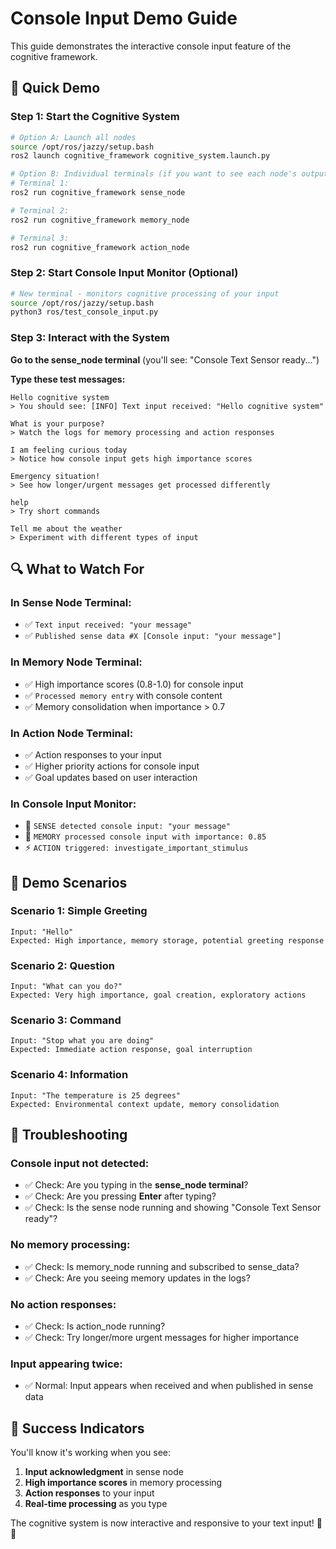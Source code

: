 # Console Input Demo Guide

This guide demonstrates the interactive console input feature of the cognitive framework.

## 🚀 Quick Demo

### Step 1: Start the Cognitive System
```bash
# Option A: Launch all nodes
source /opt/ros/jazzy/setup.bash
ros2 launch cognitive_framework cognitive_system.launch.py

# Option B: Individual terminals (if you want to see each node's output)
# Terminal 1:
ros2 run cognitive_framework sense_node

# Terminal 2: 
ros2 run cognitive_framework memory_node

# Terminal 3:
ros2 run cognitive_framework action_node
```

### Step 2: Start Console Input Monitor (Optional)
```bash
# New terminal - monitors cognitive processing of your input
source /opt/ros/jazzy/setup.bash
python3 ros/test_console_input.py
```

### Step 3: Interact with the System

**Go to the sense_node terminal** (you'll see: "Console Text Sensor ready...")

**Type these test messages:**

```
Hello cognitive system
> You should see: [INFO] Text input received: "Hello cognitive system"

What is your purpose?
> Watch the logs for memory processing and action responses

I am feeling curious today
> Notice how console input gets high importance scores

Emergency situation!
> See how longer/urgent messages get processed differently

help
> Try short commands

Tell me about the weather
> Experiment with different types of input
```

## 🔍 What to Watch For

### In Sense Node Terminal:
- ✅ `Text input received: "your message"`
- ✅ `Published sense data #X [Console input: "your message"]`

### In Memory Node Terminal:
- ✅ High importance scores (0.8-1.0) for console input
- ✅ `Processed memory entry` with console content
- ✅ Memory consolidation when importance > 0.7

### In Action Node Terminal:
- ✅ Action responses to your input
- ✅ Higher priority actions for console input
- ✅ Goal updates based on user interaction

### In Console Input Monitor:
- 🎤 `SENSE detected console input: "your message"`
- 🧠 `MEMORY processed console input with importance: 0.85`
- ⚡ `ACTION triggered: investigate_important_stimulus`

## 🎯 Demo Scenarios

### Scenario 1: Simple Greeting
```
Input: "Hello"
Expected: High importance, memory storage, potential greeting response
```

### Scenario 2: Question
```
Input: "What can you do?"
Expected: Very high importance, goal creation, exploratory actions
```

### Scenario 3: Command
```
Input: "Stop what you are doing"
Expected: Immediate action response, goal interruption
```

### Scenario 4: Information
```
Input: "The temperature is 25 degrees"
Expected: Environmental context update, memory consolidation
```

## 🔧 Troubleshooting

### Console input not detected:
- ✅ Check: Are you typing in the **sense_node terminal**?
- ✅ Check: Are you pressing **Enter** after typing?
- ✅ Check: Is the sense node running and showing "Console Text Sensor ready"?

### No memory processing:
- ✅ Check: Is memory_node running and subscribed to sense_data?
- ✅ Check: Are you seeing memory updates in the logs?

### No action responses:
- ✅ Check: Is action_node running?
- ✅ Check: Try longer/more urgent messages for higher importance

### Input appearing twice:
- ✅ Normal: Input appears when received and when published in sense data

## 🎉 Success Indicators

You'll know it's working when you see:
1. **Input acknowledgment** in sense node
2. **High importance scores** in memory processing  
3. **Action responses** to your input
4. **Real-time processing** as you type

The cognitive system is now interactive and responsive to your text input! 🧠💬 